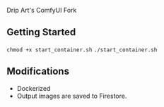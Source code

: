 Drip Art's ComfyUI Fork

## Getting Started

`chmod +x start_container.sh`
`./start_container.sh`

## Modifications

- Dockerized
- Output images are saved to Firestore.